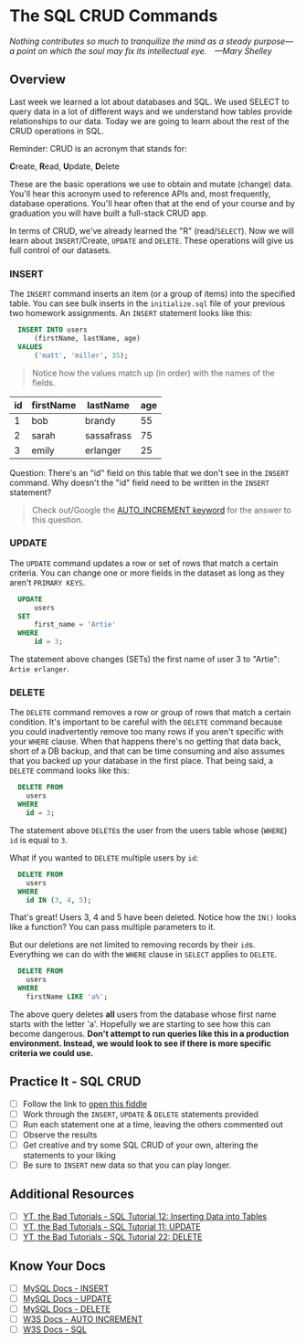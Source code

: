 # The SQL CRUD Commands

*Nothing contributes so much to tranquilize the mind as a steady purpose—a point on which the soul may fix its intellectual eye. —Mary Shelley*

## Overview

Last week we learned a lot about databases and SQL. We used SELECT to query data in a lot of different ways and we understand how tables provide relationships to our data. Today we are going to learn about the rest of the CRUD operations in SQL.
<!-- ! Video Contents:  (width="655" height="368", ratio 1.77) -->

Reminder: CRUD is an acronym that stands for:

**C**reate, **R**ead, **U**pdate, **D**elete

These are the basic operations we use to obtain and mutate (change) data. You'll hear this acronym used to reference APIs and, most frequently, database operations. You'll hear often that at the end of your course and by graduation you will have built a full-stack CRUD app.

In terms of CRUD, we've already learned the "R" (read/`SELECT`). Now we will learn about `INSERT`/Create, `UPDATE` and `DELETE`. These operations will give us full control of our datasets.

### INSERT

The `INSERT` command inserts an item (or a group of items) into the specified table. You can see bulk inserts in the `initialize.sql` file of your previous two homework assignments. An `INSERT` statement looks like this:

```sql
  INSERT INTO users
      (firstName, lastName, age)
  VALUES
      ('matt', 'miller', 35);
```

  > Notice how the values match up (in order) with the names of the fields.

| id | firstName | lastName | age |
| - | - | - | - |
| 1 | bob | brandy | 55 |
| 2 | sarah | sassafrass | 75
| 3 | emily | erlanger | 25

Question: There's an "id" field on this table that we don't see in the `INSERT` command. Why doesn't the "id" field need to be written in the `INSERT` statement?

  > Check out/Google the [AUTO_INCREMENT keyword](https://www.w3schools.com/sql/sql_autoincrement.asp) for the answer to this question.

### UPDATE

The `UPDATE` command updates a row or set of rows that match a certain criteria. You can change one or more fields in the dataset as long as they aren't `PRIMARY KEYS`.

```sql
  UPDATE
      users
  SET
      first_name = 'Artie'
  WHERE
      id = 3;
```

The statement above changes (SETs) the first name of user 3 to "Artie": `Artie erlanger`.

### DELETE

The `DELETE` command removes a row or group of rows that match a certain condition. It's important to be careful with the `DELETE` command because you could inadvertently remove too many rows if you aren't specific with your `WHERE` clause. When that happens there's no getting that data back, short of a DB backup, and that can be time consuming and also assumes that you backed up your database in the first place. That being said, a `DELETE` command looks like this:

```sql
  DELETE FROM
    users
  WHERE
    id = 3;
```

The statement above `DELETE`s the user from the users table whose (`WHERE`) `id` is equal to `3`.

What if you wanted to `DELETE` multiple users by `id`:

```sql
  DELETE FROM
    users
  WHERE
    id IN (3, 4, 5);
```

That's great! Users 3, 4 and 5 have been deleted. Notice how the `IN()` looks like a function? You can pass multiple parameters to it.

But our deletions are not limited to removing records by their `id`s. Everything we can do with the `WHERE` clause in `SELECT` applies to `DELETE`.

```sql
  DELETE FROM
    users
  WHERE
    firstName LIKE 'a%';
```

The above query deletes **all** users from the database whose first name starts with the letter 'a'. Hopefully we are starting to see how this can become dangerous. **Don't attempt to run queries like this in a production environment. Instead, we would look to see if there is more specific criteria we could use.**

## Practice It - SQL CRUD

- [ ] Follow the link to [open this fiddle](https://www.db-fiddle.com/f/8U1SS2zVjsz9VmjciqJ2Hx/0)
- [ ] Work through the `INSERT`, `UPDATE` & `DELETE` statements provided
- [ ] Run each statement one at a time, leaving the others commented out
- [ ] Observe the results
- [ ] Get creative and try some SQL CRUD of your own, altering the statements to your liking
- [ ] Be sure to `INSERT` new data so that you can play longer.

## Additional Resources

- [ ] [YT, the Bad Tutorials - SQL Tutorial 12: Inserting Data into Tables](https://youtu.be/Tet3Z7Yb2gg)
- [ ] [YT, the Bad Tutorials - SQL Tutorial 11: UPDATE](https://youtu.be/lyqeLvtlQiA)
- [ ] [YT, the Bad Tutorials - SQL Tutorial 22: DELETE](https://youtu.be/iHfDrczm0cU)
<!-- - [ ] [YT, tuber - title]() -->

## Know Your Docs

- [ ] [MySQL Docs - INSERT](https://dev.mysql.com/doc/refman/8.0/en/insert.html)
- [ ] [MySQL Docs - UPDATE](https://dev.mysql.com/doc/refman/8.0/en/update.html)
- [ ] [MySQL Docs - DELETE](https://dev.mysql.com/doc/refman/8.0/en/delete.html)
- [ ] [W3S Docs - AUTO INCREMENT](https://www.w3schools.com/sql/sql_autoincrement.asp)
- [ ] [W3S Docs - SQL](https://www.w3schools.com/sql/)

<!-- ! END OF VIDEO 101.1.3.1 - TITLE-->
<!-- ? Video Numbering and Title system: CourseNumber.ModuleNumber.LessonNumber.VideoNumber -->
<!-- * (VIDEO 101.2.4.3 - "CSS Selectors") === 101 Course, Module 2, Lesson 4, Video 3 - "CSS Selectors" -->

<!-- 

cp workspace/resources/templateFile.md docs/module- 

```javascript

```

| Method      | Description                          |
| ----------- | ------------------------------------ |
| `GET`       | Fetch resource                       |
| `PUT`       | Update resource |
| `DELETE`    | Delete resource |


    `line numbers`
:do you like 'em?


++slash++
https://facelessuser.github.io/pymdown-extensions/extensions/keys/

=== "Javascript"

    ```javascript
    ```

=== "Python"

  ```python
  ```

=== "Example"
    ```console
      .
    ```

=== "Instructions"
    ```markdown
      .
    ```

=== "Result"
    ![PIC](./../images/pic.png)
-->